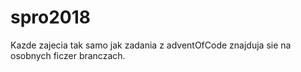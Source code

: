 # spro2018

Kazde zajecia tak samo jak zadania z adventOfCode znajduja sie na osobnych ficzer branczach.
